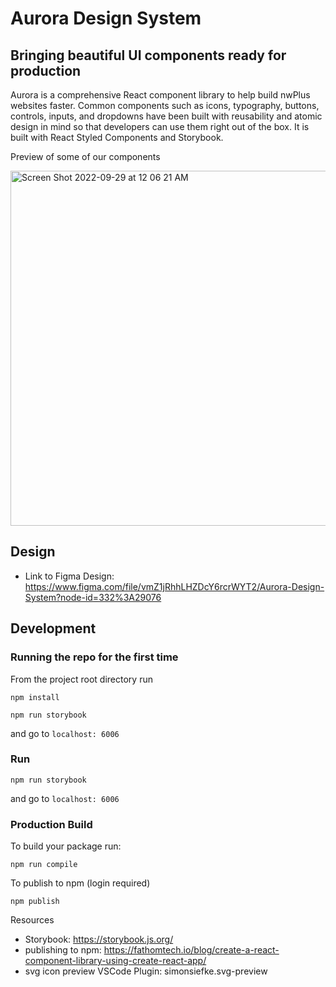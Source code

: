 # Aurora Design System
## Bringing beautiful UI components ready for production
Aurora is a comprehensive React component library to help build nwPlus websites faster. Common components such as icons, typography, buttons, controls, inputs, and dropdowns have been built with reusability and atomic design in mind so that developers can use them right out of the box. It is built with React Styled Components and Storybook.

Preview of some of our components

<img width="568" alt="Screen Shot 2022-09-29 at 12 06 21 AM" src="https://user-images.githubusercontent.com/70789275/192963217-168c1da5-a29c-4723-92e0-be839cbe870c.png">


## Design
- Link to Figma Design: https://www.figma.com/file/vmZ1jRhhLHZDcY6rcrWYT2/Aurora-Design-System?node-id=332%3A29076

## Development 

### Running the repo for the first time

From the project root directory run

`npm install` 

`npm run storybook`

and go to `localhost: 6006`

### Run
`npm run storybook`

and go to `localhost: 6006`

### Production Build

To build your package run:

`npm run compile`

To publish to npm (login required)

`npm publish`

Resources
- Storybook: https://storybook.js.org/
- publishing to npm: https://fathomtech.io/blog/create-a-react-component-library-using-create-react-app/
- svg icon preview VSCode Plugin: simonsiefke.svg-preview
